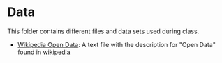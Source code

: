 # Data
This folder contains different files and data sets used during class.

- [Wikipedia Open Data](wikipedia_opendata.txt): A text file with the description for "Open Data" found in [wikipedia](https://en.wikipedia.org/wiki/Open_data)